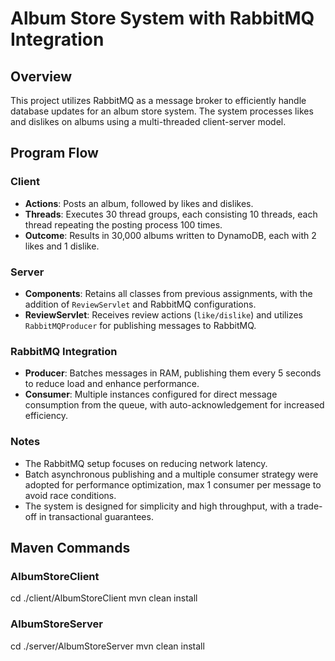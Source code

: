 # Album Store System with RabbitMQ Integration

## Overview
This project utilizes RabbitMQ as a message broker to efficiently handle database updates for an album store system. The system processes likes and dislikes on albums using a multi-threaded client-server model.

## Program Flow

### Client
- **Actions**: Posts an album, followed by likes and dislikes.
- **Threads**: Executes 30 thread groups, each consisting 10 threads, each thread repeating the posting process 100 times.
- **Outcome**: Results in 30,000 albums written to DynamoDB, each with 2 likes and 1 dislike.

### Server
- **Components**: Retains all classes from previous assignments, with the addition of `ReviewServlet` and RabbitMQ configurations.
- **ReviewServlet**: Receives review actions (`like/dislike`) and utilizes `RabbitMQProducer` for publishing messages to RabbitMQ.

### RabbitMQ Integration
- **Producer**: Batches messages in RAM, publishing them every 5 seconds to reduce load and enhance performance.
- **Consumer**: Multiple instances configured for direct message consumption from the queue, with auto-acknowledgement for increased efficiency.

### Notes
- The RabbitMQ setup focuses on reducing network latency.
- Batch asynchronous publishing and a multiple consumer strategy were adopted for performance optimization, max 1 consumer per message to avoid race conditions.
- The system is designed for simplicity and high throughput, with a trade-off in transactional guarantees.

## Maven Commands

### AlbumStoreClient
cd ./client/AlbumStoreClient
mvn clean install

### AlbumStoreServer
cd ./server/AlbumStoreServer
mvn clean install
